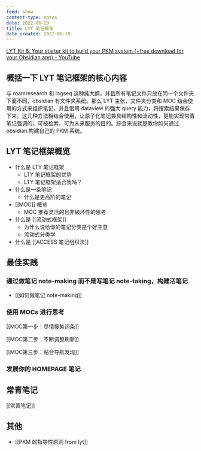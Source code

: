 ```yaml
---
feed: show
content-type: notes
date: 2022-06-23
title: LYT 笔记框架
date created: 2022-06-19
---
```


[LYT Kit 6: Your starter kit to build your PKM system (+free download for your Obsidian app) - YouTube](https://www.youtube.com/watch?v=ftzQOkzGCLg)

## 概括一下 LYT 笔记框架的核心内容

与 roamresearch 和 logseq 这种纯大纲，并且所有笔记文件只放在同一个文件夹下面不同，obsidian 有文件夹系统。那么 LYT 主张，文件夹分类和 MOC 结合使用的方式来组织笔记，并且借用 dataview 的强大 query 能力，将搜索结果保存下来。这几种方法相结合使用，让原子化笔记兼具结构性和流动性，更能实现常青笔记强调的，可被检索，可为未来服务的目的。综合来说就是教你如何通过 obsidian 构建自己的 PKM 系统。

## LYT 笔记框架概览

- 什么是 LTY 笔记框架
	- LTY 笔记框架的优势
	- LTY 笔记框架适合我吗？
- 什么是一条笔记
	- 什么是更高阶的笔记
- [[MOC]] 概览
	- MOC 推荐灵活的且非破坏性的思考
- 什么是 [[流动式框架]]
	- 为什么说给你的笔记分类是个好主意
	- 流动式分类学
- 什么是 [[ACCESS 笔记组织法]]

## 最佳实践

### 通过做笔记 note-making 而不是写笔记 note-taking，构建活笔记

- [[如何做笔记 note-making]]

### 使用 MOCs 进行思考

[[MOC第一步：尽情搜集词条]]

[[MOC第二步：不断调整刷新]]

[[MOC第三步：粘合导航发现]]

### 发展你的 HOMEPAGE 笔记

## 常青笔记

[[常青笔记]]

## 其他

- [[PKM 的指导性原则 from lyt]]
